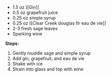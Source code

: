 - 1.5 oz [[Gin]]
- 0.5 oz grapefruit juice
- 0.25 oz simple syrup
- 0.25 oz [[Clear Creek douglas fir eau de vie]]
- 2-3 fresh sage leaves
- Sparking wine

**Steps:**

1. Gently muddle sage and simple syrup
2. Add gin, grapefruit, and eau de vie
3. Shake with ice
4. Strain into glass and top with wine